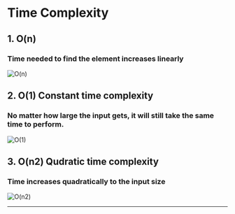 # Time Complexity

## 1. O(n)

### Time needed to find the element increases linearly 

![O(n)](https://user-images.githubusercontent.com/71340325/188761814-6c4707a9-3e74-4976-b627-a0f81308eab4.jpg)


## 2. O(1) Constant time complexity

### No matter how large the input gets, it will still take the same time to perform.
![O(1)](https://user-images.githubusercontent.com/71340325/189001707-3c9599bd-b50d-494e-95d4-115ee777ba26.jpg)


## 3. O(n2) Qudratic time complexity

### Time increases quadratically to the input size
![O(n2)](https://user-images.githubusercontent.com/71340325/189001710-66e83781-4796-4a26-8382-7aca4602c8e2.jpg)


<hr>

